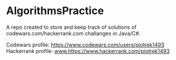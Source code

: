 # AlgorithmsPractice

A repo created to store and keep track of solutions of codewars.com/hackerrank.com
challanges in Java/C#.

Codewars profile: https://www.codewars.com/users/piotrek1493
Hackerrank profile: www.https://www.hackerrank.com/piotrek1493